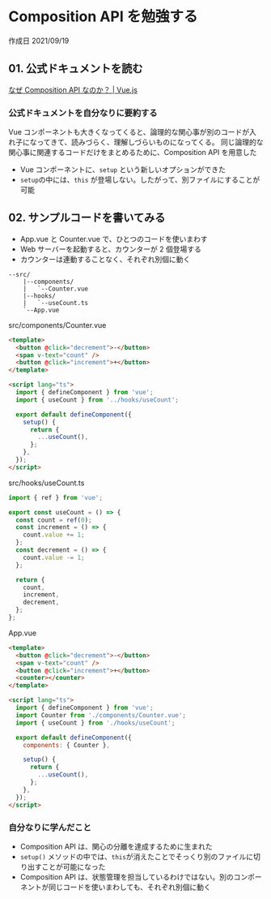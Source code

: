 # Composition API を勉強する

作成日 2021/09/19

## 01. 公式ドキュメントを読む

[なぜ Composition API なのか？ \| Vue\.js](https://v3.ja.vuejs.org/guide/composition-api-introduction.html#%E3%81%AA%E3%81%9B%E3%82%99-composition-api-%E3%81%AA%E3%81%AE%E3%81%8B)

### 公式ドキュメントを自分なりに要約する

Vue コンポーネントも大きくなってくると、論理的な関心事が別のコードが入れ子になってきて、読みづらく、理解しづらいものになってくる。 同じ論理的な関心事に関連するコードだけをまとめるために、Composition API を用意した

- Vue コンポーネントに、`setup` という新しいオプションができた
- `setup`の中には、`this` が登場しない。したがって、別ファイルにすることが可能

## 02. サンプルコードを書いてみる

- App.vue と Counter.vue で、ひとつのコードを使いまわす
- Web サーバーを起動すると、カウンターが 2 個登場する
- カウンターは連動することなく、それぞれ別個に動く

```text
--src/
    |--components/
    |   `--Counter.vue
    |--hooks/
    |   `--useCount.ts
    `--App.vue
```

src/components/Counter.vue

```html
<template>
  <button @click="decrement">-</button>
  <span v-text="count" />
  <button @click="increment">+</button>
</template>

<script lang="ts">
  import { defineComponent } from 'vue';
  import { useCount } from '../hooks/useCount';

  export default defineComponent({
    setup() {
      return {
        ...useCount(),
      };
    },
  });
</script>
```

src/hooks/useCount.ts

```javascript
import { ref } from 'vue';

export const useCount = () => {
  const count = ref(0);
  const increment = () => {
    count.value += 1;
  };
  const decrement = () => {
    count.value -= 1;
  };

  return {
    count,
    increment,
    decrement,
  };
};
```

App.vue

```html
<template>
  <button @click="decrement">-</button>
  <span v-text="count" />
  <button @click="increment">+</button>
  <counter></counter>
</template>

<script lang="ts">
  import { defineComponent } from 'vue';
  import Counter from './components/Counter.vue';
  import { useCount } from './hooks/useCount';

  export default defineComponent({
    components: { Counter },

    setup() {
      return {
        ...useCount(),
      };
    },
  });
</script>
```

### 自分なりに学んだこと

- Composition API は、関心の分離を達成するために生まれた
- `setup()` メソッドの中では、`this`が消えたことでそっくり別のファイルに切り出すことが可能になった
- Composition API は、状態管理を担当しているわけではない。別のコンポーネントが同じコードを使いまわしても、それぞれ別個に動く

